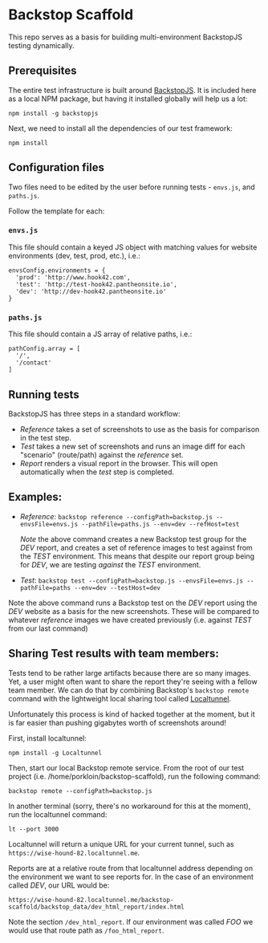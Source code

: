 # Backstop Scaffold

This repo serves as a basis for building multi-environment BackstopJS testing dynamically.

## Prerequisites

The entire test infrastructure is built around [BackstopJS](https://github.com/garris/BackstopJS). It is included here as a local NPM package, but having it installed globally will help us a lot:

`npm install -g backstopjs`

Next, we need to install all the dependencies of our test framework:

`npm install`

## Configuration files

Two files need to be edited by the user before running tests - `envs.js`, and `paths.js`.

Follow the template for each:

### `envs.js`

This file should contain a keyed JS object with matching values for website environments (dev, test, prod, etc.), i.e.:

```
envsConfig.environments = {
  'prod': 'http://www.hook42.com',
  'test': 'http://test-hook42.pantheonsite.io',
  'dev': 'http://dev-hook42.pantheonsite.io'
}
```

### `paths.js`

This file should contain a JS array of relative paths, i.e.:

```
pathConfig.array = [
  '/',
  '/contact'
]
```


## Running tests

BackstopJS has three steps in a standard workflow:

- *Reference* takes a set of screenshots to use as the basis for comparison in the test step.
- *Test* takes a new set of screenshots and runs an image diff for each "scenario" (route/path) against the _reference_ set.
- *Report* renders a visual report in the browser. This will open automatically when the _test_ step is completed.

## Examples:

- *Reference*: `backstop reference --configPath=backstop.js --envsFile=envs.js --pathFile=paths.js --env=dev --refHost=test`

    *Note* the above command creates a new Backstop test group for the _DEV_ report, and creates a set of reference images to test against from the _TEST_ environment. This means that despite our report group being for _DEV_, we are testing _against_ the _TEST_ environment.

- *Test*: `backstop test --configPath=backstop.js --envsFile=envs.js --pathFile=paths --env=dev --testHost=dev`

Note the above command runs a Backstop test on the _DEV_ report using the _DEV_ website as a basis for the new screenshots. These will be compared to whatever _reference_ images we have created previously (i.e. against _TEST_ from our last command)

## Sharing Test results with team members:

Tests tend to be rather large artifacts because there are so many images. Yet, a user might often want to share the report they're seeing with a fellow team member. We can do that by combining Backstop's `backstop remote` command with the lightweight local sharing tool called [Localtunnel](https://github.com/localtunnel/localtunnel).

Unfortunately this process is kind of hacked together at the moment, but it is far easier than pushing gigabytes worth of screenshots around!

First, install localtunnel:

`npm install -g Localtunnel`

Then, start our local Backstop remote service. From the root of our test project (i.e. /home/porkloin/backstop-scaffold), run the following command:

`backstop remote --configPath=backstop.js`

In another terminal (sorry, there's no workaround for this at the moment), run the localtunnel command:

`lt --port 3000`

Localtunnel will return a unique URL for your current tunnel, such as `https://wise-hound-82.localtunnel.me`.

Reports are at a relative route from that localtunnel address depending on the environment we want to see reports for. In the case of an environment called _DEV_, our URL would be:

`https://wise-hound-82.localtunnel.me/backstop-scaffold/backstop_data/dev_html_report/index.html`

Note the section `/dev_html_report`. If our environment was called _FOO_ we would use that route path as `/foo_html_report`.

